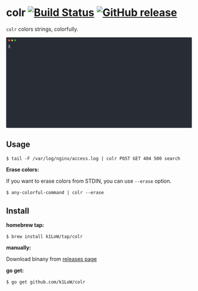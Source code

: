# colr [![Build Status](https://github.com/k1LoW/colr/workflows/build/badge.svg)](https://github.com/k1LoW/colr/actions) [![GitHub release](https://img.shields.io/github/release/k1LoW/colr.svg)](https://github.com/k1LoW/colr/releases)

`colr` colors strings, colorfully.

![screencast](doc/screencast.svg)

## Usage

``` console
$ tail -F /var/log/nginx/access.log | colr POST GET 404 500 search
```

**Erase colors:**

If you want to erase colors from STDIN, you can use `--erase` option.

``` console
$ any-colorful-command | colr --erase
```

## Install

**homebrew tap:**

```console
$ brew install k1LoW/tap/colr
```

**manually:**

Download binany from [releases page](https://github.com/k1LoW/colr/releases)

**go get:**

```console
$ go get github.com/k1LoW/colr
```
